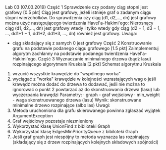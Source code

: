 Lab 03 (07.03.2019)
Część 1
Sprawdzenie czy podany ciąg stopni jest grafowy
[0.5 pkt]
Ciąg jest grafowy, jeżeli istnieje graf o zadanym ciągu stopni wierzchołków.
Do sprawdzenia czy ciąg (d1, d2,..., dn) jest grafowy można użyć następującego twierdzenia Havel'a-Hakimi'ego:
Nierosnący ciąg (d1, d2,..., dn) jest grafowy wtedy i tylko wtedy gdy ciąg
(d2 − 1, d3 − 1, ..., dd1+1 − 1, dd1+2, dd1+3, ..., dn) również jest grafowy.
Uwaga:
- ciąg składający się z samych 0 jest grafowy
Część 2
Konstruowanie grafu na podstawie podanego ciągu grafowego
[1.5 pkt]
Zaimplementuj algorytm zachłanny na podstawie podanego twierdzenia Havel'a-Hakimi'ego.
Część 3
Wyznaczanie minimalnego drzewa (bądź lasu) rozpinającego algorytmem Kruskala
[2 pkt]
Schemat algorytmu Kruskala
1. wrzucić wszystkie krawędzie do "wspólnego worka"
2. wyciągać z "worka" krawędzie w kolejności wzrastających wag
o jeśli krawędź można dodać do drzewa to dodawać, jeśli nie można to ignorować
o punkt 2 powtarzać aż do skonstruowania drzewa (lasu) lub wyczerpania krawędzi
Parametry:
·  graph - graf wejściowy
·  min_weight - waga skonstruowanego drzewa (lasu)
Wynik:
skonstruowane minimalne drzewo rozpinające (albo las)
Uwagi:
1. Metoda uruchomiona dla grafu skierowanego powinna zgłaszać wyjątek ArgumentException
2. Graf wejściowy pozostaje niezmieniony
3. Wykorzystać klasę UnionFind z biblioteki Graph
4. Wykorzystać klasę EdgesMinPriorityQueue z bibiloteki Graph
5. Jeśli graf graph jest niespójny to metoda wyznacza las rozpinający (składający się z drzew
rozpinających kolejnych składowych spójności)
